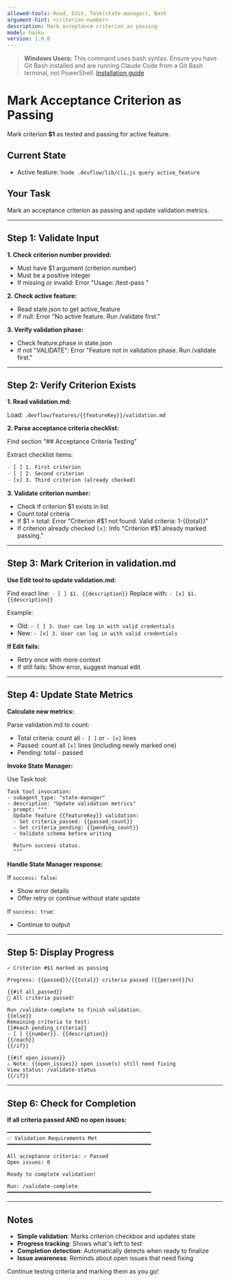 ```yaml
---
allowed-tools: Read, Edit, Task(state-manager), Bash
argument-hint: <criterion-number>
description: Mark acceptance criterion as passing
model: haiku
version: 1.0.0
---
```


> **Windows Users:** This command uses bash syntax. Ensure you have Git Bash installed and are running Claude Code from a Git Bash terminal, not PowerShell. [Installation guide](https://github.com/mathewtaylor/devflow#requirements)

# Mark Acceptance Criterion as Passing

Mark criterion **$1** as tested and passing for active feature.

## Current State

- Active feature: !`node .devflow/lib/cli.js query active_feature`

## Your Task

Mark an acceptance criterion as passing and update validation metrics.

---

## Step 1: Validate Input

**1. Check criterion number provided:**
- Must have $1 argument (criterion number)
- Must be a positive integer
- If missing or invalid: Error "Usage: /test-pass <criterion-number>"

**2. Check active feature:**
- Read state.json to get active_feature
- If null: Error "No active feature. Run /validate first."

**3. Verify validation phase:**
- Check feature.phase in state.json
- If not "VALIDATE": Error "Feature not in validation phase. Run /validate first."

---

## Step 2: Verify Criterion Exists

**1. Read validation.md:**

Load: `.devflow/features/{{featureKey}}/validation.md`

**2. Parse acceptance criteria checklist:**

Find section "## Acceptance Criteria Testing"

Extract checklist items:
```markdown
- [ ] 1. First criterion
- [ ] 2. Second criterion
- [x] 3. Third criterion (already checked)
```

**3. Validate criterion number:**
- Check if criterion $1 exists in list
- Count total criteria
- If $1 > total: Error "Criterion #$1 not found. Valid criteria: 1-{{total}}"
- If criterion already checked `[x]`: Info "Criterion #$1 already marked passing."

---

## Step 3: Mark Criterion in validation.md

**Use Edit tool to update validation.md:**

Find exact line: `- [ ] $1. {{description}}`
Replace with: `- [x] $1. {{description}}`

Example:
- Old: `- [ ] 3. User can log in with valid credentials`
- New: `- [x] 3. User can log in with valid credentials`

**If Edit fails:**
- Retry once with more context
- If still fails: Show error, suggest manual edit

---

## Step 4: Update State Metrics

**Calculate new metrics:**

Parse validation.md to count:
- Total criteria: count all `- [ ]` or `- [x]` lines
- Passed: count all `[x]` lines (including newly marked one)
- Pending: total - passed

**Invoke State Manager:**

Use Task tool:
```
Task tool invocation:
- subagent_type: "state-manager"
- description: "Update validation metrics"
- prompt: """
  Update feature {{featureKey}} validation:
  - Set criteria_passed: {{passed_count}}
  - Set criteria_pending: {{pending_count}}
  - Validate schema before writing

  Return success status.
  """
```

**Handle State Manager response:**

If `success: false`:
- Show error details
- Offer retry or continue without state update

If `success: true`:
- Continue to output

---

## Step 5: Display Progress

```
✓ Criterion #$1 marked as passing

Progress: {{passed}}/{{total}} criteria passed ({{percent}}%)

{{#if all_passed}}
🎉 All criteria passed!

Run /validate-complete to finish validation.
{{else}}
Remaining criteria to test:
{{#each pending_criteria}}
- [ ] {{number}}. {{description}}
{{/each}}
{{/if}}

{{#if open_issues}}
⚠️ Note: {{open_issues}} open issue(s) still need fixing
View status: /validate-status
{{/if}}
```

---

## Step 6: Check for Completion

**If all criteria passed AND no open issues:**
```
━━━━━━━━━━━━━━━━━━━━━━━━━━━━━━━━━━━━━━━━━━━━━━━
✅ Validation Requirements Met
━━━━━━━━━━━━━━━━━━━━━━━━━━━━━━━━━━━━━━━━━━━━━━━

All acceptance criteria: ✓ Passed
Open issues: 0

Ready to complete validation!

Run: /validate-complete
━━━━━━━━━━━━━━━━━━━━━━━━━━━━━━━━━━━━━━━━━━━━━━━
```

---

## Notes

- **Simple validation**: Marks criterion checkbox and updates state
- **Progress tracking**: Shows what's left to test
- **Completion detection**: Automatically detects when ready to finalize
- **Issue awareness**: Reminds about open issues that need fixing

Continue testing criteria and marking them as you go!

